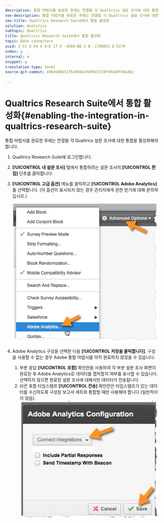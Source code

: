 ```yaml
---
description: 통합 마법사를 완료한 후에는 연결될 각 Qualtrics 설문 조사에 대한 통합을 활성화해야 합니다.
seo-description: 통합 마법사를 완료한 후에는 연결될 각 Qualtrics 설문 조사에 대한 통합을 활성화해야 합니다.
seo-title: Qualtrics Research Suite에서 통합 활성화
solution: Analytics
subtopic: Qualtrics
title: Qualtrics Research Suite에서 통합 활성화
topic: Data connectors
uuid: 2 CC 6 FA 4 A-D 17 E -4560-BD 5 B -1790851 D 6274
index: y
internal: n
snippet: y
translation-type: tm+mt
source-git-commit: e96de98b3176a05654fdf697210f992b0fd4adb1

---
```



# Qualtrics Research Suite에서 통합 활성화{#enabling-the-integration-in-qualtrics-research-suite}

통합 마법사를 완료한 후에는 연결될 각 Qualtrics 설문 조사에 대한 통합을 활성화해야 합니다.

1. Qualtrics Research Suite에 로그인합니다.
1. **[!UICONTROL 내 설문 조사]** 탭에서 통합하려는 설문 조사의 **[!UICONTROL 편집]** 단추를 클릭합니다.
1. **[!UICONTROL 고급 옵션]** 메뉴를 클릭하고 **[!UICONTROL Adobe Analytics]**&#x200B;를 선택합니다. (이 옵션이 표시되지 않는 경우 관리자에게 권한 얻기에 대해 문의하십시오.)

   ![](assets/advanced_options.png)

1. Adobe Analytics 구성을 선택한 다음 **[!UICONTROL 저장을 클릭합니다]**. 구성을 사용할 수 없는 경우 Adobe 통합 마법사를 아직 완료하지 않았을 수 있습니다.
   1. 부분 응답 **[!UICONTROL 포함]** 확인란을 사용하여 각 부분 설문 조사 화면이 완료된 후 Adobe Analytics로 데이터를 캡처할지 여부를 표시할 수 있습니다. 선택하지 않으면 완료된 설문 조사에 대해서만 데이터가 전송됩니다.
   1. 비콘 포함 타임스탬프 **[!UICONTROL 전송]** 확인란은 타임스탬프가 있는 데이터를 수신하도록 구성된 보고서 세트와 통합할 때만 사용해야 합니다 (일반적이지 않음).
   ![](assets/integration_config.png)

